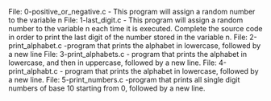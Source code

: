 File: 0-positive_or_negative.c - This program will assign a random number to the variable n
File: 1-last_digit.c - This program will assign a random number to the variable n each time it is executed. Complete the source code in order to print the last digit of the number stored in the variable n.
File: 2-print_alphabet.c -program that prints the alphabet in lowercase, followed by a new line
File: 3-print_alphabets.c - program that prints the alphabet in lowercase, and then in uppercase, followed by a new line.
File: 4-print_alphabt.c - program that prints the alphabet in lowercase, followed by a new line.
File: 5-print_numbers.c -program that prints all single digit numbers of base 10 starting from 0, followed by a new line.
